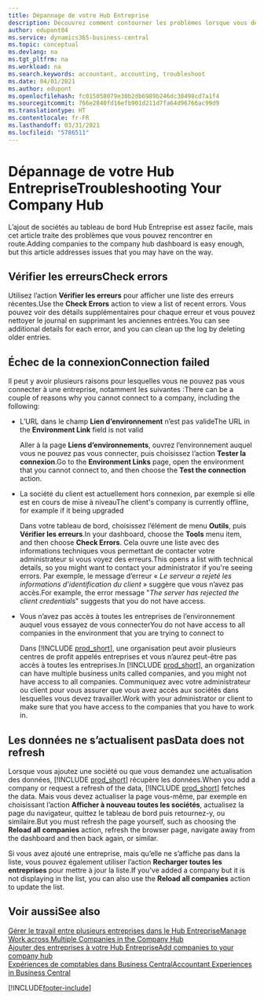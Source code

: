 ```yaml
---
title: Dépannage de votre Hub Entreprise
description: Découvrez comment contourner les problèmes lorsque vous dépannez votre Hub Entreprise dans Dynamics 365 Business Central pour gérer le travail dans plusieurs entreprises.
author: edupont04
ms.service: dynamics365-business-central
ms.topic: conceptual
ms.devlang: na
ms.tgt_pltfrm: na
ms.workload: na
ms.search.keywords: accountant, accounting, troubleshoot
ms.date: 04/01/2021
ms.author: edupont
ms.openlocfilehash: fc015058079e30b2db6989b246dc38498cd7a1f4
ms.sourcegitcommit: 766e2840fd16efb901d211d7fa64d96766ac99d9
ms.translationtype: HT
ms.contentlocale: fr-FR
ms.lasthandoff: 03/31/2021
ms.locfileid: "5786511"
---
```

# <a name="troubleshooting-your-company-hub"></a><span data-ttu-id="0ab90-103">Dépannage de votre Hub Entreprise</span><span class="sxs-lookup"><span data-stu-id="0ab90-103">Troubleshooting Your Company Hub</span></span>

<span data-ttu-id="0ab90-104">L’ajout de sociétés au tableau de bord Hub Entreprise est assez facile, mais cet article traite des problèmes que vous pouvez rencontrer en route.</span><span class="sxs-lookup"><span data-stu-id="0ab90-104">Adding companies to the company hub dashboard is easy enough, but this article addresses issues that you may have on the way.</span></span>  

## <a name="check-errors"></a><span data-ttu-id="0ab90-105">Vérifier les erreurs</span><span class="sxs-lookup"><span data-stu-id="0ab90-105">Check errors</span></span>

<span data-ttu-id="0ab90-106">Utilisez l’action **Vérifier les erreurs** pour afficher une liste des erreurs récentes.</span><span class="sxs-lookup"><span data-stu-id="0ab90-106">Use the **Check Errors** action to view a list of recent errors.</span></span> <span data-ttu-id="0ab90-107">Vous pouvez voir des détails supplémentaires pour chaque erreur et vous pouvez nettoyer le journal en supprimant les anciennes entrées.</span><span class="sxs-lookup"><span data-stu-id="0ab90-107">You can see additional details for each error, and you can clean up the log by deleting older entries.</span></span>  

## <a name="connection-failed"></a><span data-ttu-id="0ab90-108">Échec de la connexion</span><span class="sxs-lookup"><span data-stu-id="0ab90-108">Connection failed</span></span>

<span data-ttu-id="0ab90-109">Il peut y avoir plusieurs raisons pour lesquelles vous ne pouvez pas vous connecter à une entreprise, notamment les suivantes :</span><span class="sxs-lookup"><span data-stu-id="0ab90-109">There can be a couple of reasons why you cannot connect to a company, including the following:</span></span>

- <span data-ttu-id="0ab90-110">L’URL dans le champ **Lien d’environnement** n’est pas valide</span><span class="sxs-lookup"><span data-stu-id="0ab90-110">The URL in the **Environment Link** field is not valid</span></span>  

  <span data-ttu-id="0ab90-111">Aller à la page **Liens d’environnements**, ouvrez l’environnement auquel vous ne pouvez pas vous connecter, puis choisissez l’action **Tester la connexion**.</span><span class="sxs-lookup"><span data-stu-id="0ab90-111">Go to the **Environment Links** page, open the environment that you cannot connect to, and then choose the **Test the connection** action.</span></span>  
- <span data-ttu-id="0ab90-112">La société du client est actuellement hors connexion, par exemple si elle est en cours de mise à niveau</span><span class="sxs-lookup"><span data-stu-id="0ab90-112">The client's company is currently offline, for example if it being upgraded</span></span>

  <span data-ttu-id="0ab90-113">Dans votre tableau de bord, choisissez l’élément de menu **Outils**, puis **Vérifier les erreurs**.</span><span class="sxs-lookup"><span data-stu-id="0ab90-113">In your dashboard, choose the **Tools** menu item, and then choose **Check Errors**.</span></span> <span data-ttu-id="0ab90-114">Cela ouvre une liste avec des informations techniques vous permettant de contacter votre administrateur si vous voyez des erreurs.</span><span class="sxs-lookup"><span data-stu-id="0ab90-114">This opens a list with technical details, so you might want to contact your administrator if you're seeing errors.</span></span> <span data-ttu-id="0ab90-115">Par exemple, le message d’erreur « *Le serveur a rejeté les informations d’identification du client* » suggère que vous n’avez pas accès.</span><span class="sxs-lookup"><span data-stu-id="0ab90-115">For example, the error message "*The server has rejected the client credentials*" suggests that you do not have access.</span></span>  
- <span data-ttu-id="0ab90-116">Vous n’avez pas accès à toutes les entreprises de l’environnement auquel vous essayez de vous connecter</span><span class="sxs-lookup"><span data-stu-id="0ab90-116">You do not have access to all companies in the environment that you are trying to connect to</span></span>

  <span data-ttu-id="0ab90-117">Dans [!INCLUDE [prod_short](includes/prod_short.md)], une organisation peut avoir plusieurs centres de profit appelés entreprises et vous n’aurez peut-être pas accès à toutes les entreprises.</span><span class="sxs-lookup"><span data-stu-id="0ab90-117">In [!INCLUDE [prod_short](includes/prod_short.md)], an organization can have multiple business units called companies, and you might not have access to all companies.</span></span> <span data-ttu-id="0ab90-118">Communiquez avec votre administrateur ou client pour vous assurer que vous avez accès aux sociétés dans lesquelles vous devez travailler.</span><span class="sxs-lookup"><span data-stu-id="0ab90-118">Work with your administrator or client to make sure that you have access to the companies that you have to work in.</span></span>  

## <a name="data-does-not-refresh"></a><span data-ttu-id="0ab90-119">Les données ne s’actualisent pas</span><span class="sxs-lookup"><span data-stu-id="0ab90-119">Data does not refresh</span></span>

<span data-ttu-id="0ab90-120">Lorsque vous ajoutez une société ou que vous demandez une actualisation des données, [!INCLUDE [prod_short](includes/prod_short.md)] récupère les données.</span><span class="sxs-lookup"><span data-stu-id="0ab90-120">When you add a company or request a refresh of the data, [!INCLUDE [prod_short](includes/prod_short.md)] fetches the data.</span></span> <span data-ttu-id="0ab90-121">Mais vous devez actualiser la page vous-même, par exemple en choisissant l’action **Afficher à nouveau toutes les sociétés**, actualisez la page du navigateur, quittez le tableau de bord puis retournez-y, ou similaire.</span><span class="sxs-lookup"><span data-stu-id="0ab90-121">But you must refresh the page yourself, such as choosing the **Reload all companies** action, refresh the browser page, navigate away from the dashboard and then back again, or similar.</span></span>  

<span data-ttu-id="0ab90-122">Si vous avez ajouté une entreprise, mais qu’elle ne s’affiche pas dans la liste, vous pouvez également utiliser l’action **Recharger toutes les entreprises** pour mettre à jour la liste.</span><span class="sxs-lookup"><span data-stu-id="0ab90-122">If you've added a company but it is not displaying in the list, you can also use the **Reload all companies** action to update the list.</span></span>

## <a name="see-also"></a><span data-ttu-id="0ab90-123">Voir aussi</span><span class="sxs-lookup"><span data-stu-id="0ab90-123">See also</span></span>

[<span data-ttu-id="0ab90-124">Gérer le travail entre plusieurs entreprises dans le Hub Entreprise</span><span class="sxs-lookup"><span data-stu-id="0ab90-124">Manage Work across Multiple Companies in the Company Hub</span></span>](company-hub.md)  
[<span data-ttu-id="0ab90-125">Ajouter des entreprises à votre Hub Entreprise</span><span class="sxs-lookup"><span data-stu-id="0ab90-125">Add companies to your company hub</span></span>](company-hub-add-company.md)  
[<span data-ttu-id="0ab90-126">Expériences de comptables dans Business Central</span><span class="sxs-lookup"><span data-stu-id="0ab90-126">Accountant Experiences in Business Central</span></span>](finance-accounting.md)  


[!INCLUDE[footer-include](includes/footer-banner.md)]